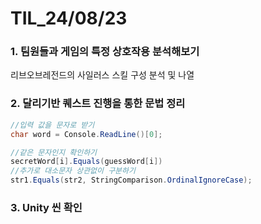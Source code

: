 # TIL_24/08/23

### 1. 팀원들과 게임의 특정 상호작용 분석해보기

리브오브레전드의 사일러스 스킬 구성 분석 및 나열

### 2. 달리기반 퀘스트 진행을 통한 문법 정리

```c#
//입력 값을 문자로 받기
char word = Console.ReadLine()[0];

//같은 문자인지 확인하기
secretWord[i].Equals(guessWord[i])
//추가로 대소문자 상관없이 구분하기
str1.Equals(str2, StringComparison.OrdinalIgnoreCase);

```

### 3. Unity 씬 확인